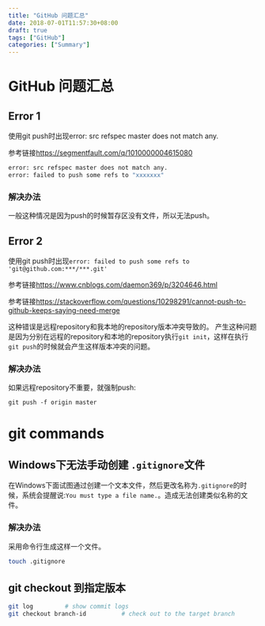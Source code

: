 ```yaml
---
title: "GitHub 问题汇总"
date: 2018-07-01T11:57:30+08:00
draft: true
tags: ["GitHub"]
categories: ["Summary"]
---
```


# GitHub 问题汇总

## Error 1

使用git push时出现error: src refspec master does not match any.

参考链接<https://segmentfault.com/q/1010000004615080>

```sh
error: src refspec master does not match any.
error: failed to push some refs to "xxxxxxx"
```

### 解决办法

一般这种情况是因为push的时候暂存区没有文件，所以无法push。

## Error 2

使用git push时出现`error: failed to push some refs to 'git@github.com:***/***.git'`

参考链接<https://www.cnblogs.com/daemon369/p/3204646.html>

参考链接<https://stackoverflow.com/questions/10298291/cannot-push-to-github-keeps-saying-need-merge>

这种错误是远程repository和我本地的repository版本冲突导致的。
产生这种问题是因为分别在远程的repository和本地的repository执行`git init`，这样在执行`git push`的时候就会产生这样版本冲突的问题。

### 解决办法

如果远程repository不重要，就强制push:

```git
git push -f origin master
```

# git commands

## Windows下无法手动创建 `.gitignore`文件

在Windows下面试图通过创建一个文本文件，然后更改名称为`.gitignore`的时候，系统会提醒说:`You must type a file name.`。造成无法创建类似名称的文件。

### 解决办法

采用命令行生成这样一个文件。

```sh
touch .gitignore
```

## git checkout 到指定版本

```sh
git log         # show commit logs
git checkout branch-id          # check out to the target branch
```
